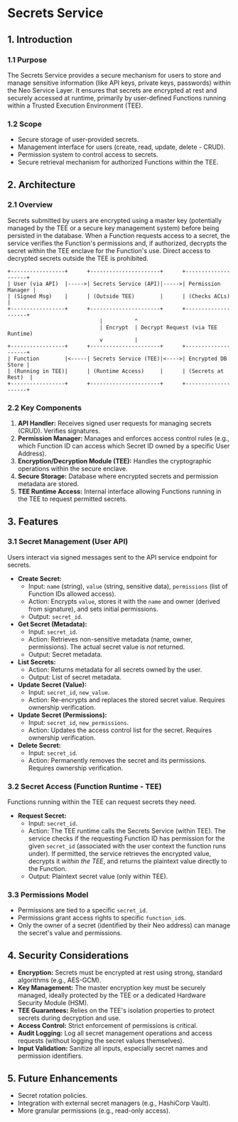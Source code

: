 # Secrets Service

## 1. Introduction

### 1.1 Purpose
The Secrets Service provides a secure mechanism for users to store and manage sensitive information (like API keys, private keys, passwords) within the Neo Service Layer. It ensures that secrets are encrypted at rest and securely accessed at runtime, primarily by user-defined Functions running within a Trusted Execution Environment (TEE).

### 1.2 Scope
- Secure storage of user-provided secrets.
- Management interface for users (create, read, update, delete - CRUD).
- Permission system to control access to secrets.
- Secure retrieval mechanism for authorized Functions within the TEE.

## 2. Architecture

### 2.1 Overview
Secrets submitted by users are encrypted using a master key (potentially managed by the TEE or a secure key management system) before being persisted in the database. When a Function requests access to a secret, the service verifies the Function's permissions and, if authorized, decrypts the secret within the TEE enclave for the Function's use. Direct access to decrypted secrets outside the TEE is prohibited.

```
+-----------------+      +----------------------+      +--------------------+
| User (via API)  |----->| Secrets Service (API)|----->| Permission Manager |
| (Signed Msg)    |      | (Outside TEE)        |      | (Checks ACLs)      |
+-----------------+      +----------------------+      +--------------------+
                             |          ^
                             | Encrypt  | Decrypt Request (via TEE Runtime)
                             v          |
+-----------------+      +----------------------+      +--------------------+
| Function        |<-----| Secrets Service (TEE)|<---->| Encrypted DB Store |
| (Running in TEE)|      | (Runtime Access)     |      | (Secrets at Rest)  |
+-----------------+      +----------------------+      +--------------------+
```

### 2.2 Key Components
1.  **API Handler:** Receives signed user requests for managing secrets (CRUD). Verifies signatures.
2.  **Permission Manager:** Manages and enforces access control rules (e.g., which Function ID can access which Secret ID owned by a specific User Address).
3.  **Encryption/Decryption Module (TEE):** Handles the cryptographic operations within the secure enclave.
4.  **Secure Storage:** Database where encrypted secrets and permission metadata are stored.
5.  **TEE Runtime Access:** Internal interface allowing Functions running in the TEE to request permitted secrets.

## 3. Features

### 3.1 Secret Management (User API)
Users interact via signed messages sent to the API service endpoint for secrets.

-   **Create Secret:**
    -   Input: `name` (string), `value` (string, sensitive data), `permissions` (list of Function IDs allowed access).
    -   Action: Encrypts `value`, stores it with the `name` and owner (derived from signature), and sets initial permissions.
    -   Output: `secret_id`.
-   **Get Secret (Metadata):**
    -   Input: `secret_id`.
    -   Action: Retrieves non-sensitive metadata (name, owner, permissions). The actual secret value is *not* returned.
    -   Output: Secret metadata.
-   **List Secrets:**
    -   Action: Returns metadata for all secrets owned by the user.
    -   Output: List of secret metadata.
-   **Update Secret (Value):**
    -   Input: `secret_id`, `new_value`.
    -   Action: Re-encrypts and replaces the stored secret value. Requires ownership verification.
-   **Update Secret (Permissions):**
    -   Input: `secret_id`, `new_permissions`.
    -   Action: Updates the access control list for the secret. Requires ownership verification.
-   **Delete Secret:**
    -   Input: `secret_id`.
    -   Action: Permanently removes the secret and its permissions. Requires ownership verification.

### 3.2 Secret Access (Function Runtime - TEE)
Functions running within the TEE can request secrets they need.

-   **Request Secret:**
    -   Input: `secret_id`.
    -   Action: The TEE runtime calls the Secrets Service (within TEE). The service checks if the requesting Function ID has permission for the given `secret_id` (associated with the user context the function runs under). If permitted, the service retrieves the encrypted value, decrypts it *within the TEE*, and returns the plaintext value directly to the Function.
    -   Output: Plaintext secret value (only within TEE).

### 3.3 Permissions Model
-   Permissions are tied to a specific `secret_id`.
-   Permissions grant access rights to specific `function_id`s.
-   Only the owner of a secret (identified by their Neo address) can manage the secret's value and permissions.

## 4. Security Considerations

-   **Encryption:** Secrets must be encrypted at rest using strong, standard algorithms (e.g., AES-GCM).
-   **Key Management:** The master encryption key must be securely managed, ideally protected by the TEE or a dedicated Hardware Security Module (HSM).
-   **TEE Guarantees:** Relies on the TEE's isolation properties to protect secrets during decryption and use.
-   **Access Control:** Strict enforcement of permissions is critical.
-   **Audit Logging:** Log all secret management operations and access requests (without logging the secret values themselves).
-   **Input Validation:** Sanitize all inputs, especially secret names and permission identifiers.

## 5. Future Enhancements
-   Secret rotation policies.
-   Integration with external secret managers (e.g., HashiCorp Vault).
-   More granular permissions (e.g., read-only access). 